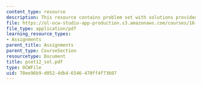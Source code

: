 ```yaml
---
content_type: resource
description: This resource contains problem set with solutions provided by the professor.
file: https://ol-ocw-studio-app-production.s3.amazonaws.com/courses/16-01-unified-engineering-i-ii-iii-iv-fall-2005-spring-2006/70ee96b9d0524db46546470ff4f73607_pset12_sol.pdf
file_type: application/pdf
learning_resource_types:
- Assignments
parent_title: Assignments
parent_type: CourseSection
resourcetype: Document
title: pset12_sol.pdf
type: OCWFile
uid: 70ee96b9-d052-4db4-6546-470ff4f73607
---
```

